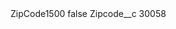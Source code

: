 <?xml version="1.0" encoding="UTF-8"?>
<CustomMetadata xmlns="http://soap.sforce.com/2006/04/metadata" xmlns:xsi="http://www.w3.org/2001/XMLSchema-instance" xmlns:xsd="http://www.w3.org/2001/XMLSchema">
    <label>ZipCode1500</label>
    <protected>false</protected>
    <values>
        <field>Zipcode__c</field>
        <value xsi:type="xsd:string">30058</value>
    </values>
</CustomMetadata>
